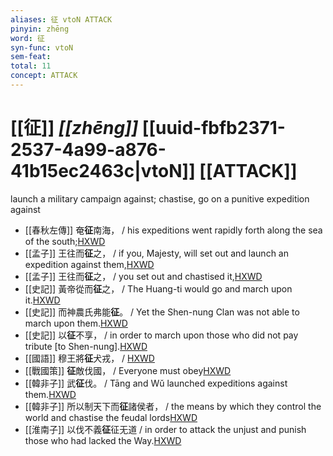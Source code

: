 ```yaml
---
aliases: 征 vtoN ATTACK
pinyin: zhēng
word: 征
syn-func: vtoN
sem-feat: 
total: 11
concept: ATTACK 
---
```

# [[征]] *[[zhēng]]*  [[uuid-fbfb2371-2537-4a99-a876-41b15ec2463c|vtoN]] [[ATTACK]]
launch a military campaign against; chastise, go on a punitive expedition against
 - [[春秋左傳]] 奄**征**南海， / his expeditions went rapidly forth along the sea of the south;[HXWD](https://hxwd.org/textview.html?location=KR1e0001_tls_009-295a.13)
 - [[孟子]] 王往而**征**之， / if you, Majesty, will set out and launch an expedition against them,[HXWD](https://hxwd.org/textview.html?location=KR1h0001_tls_001-20a.8)
 - [[孟子]] 王往而**征**之， / you set out and chastised it,[HXWD](https://hxwd.org/textview.html?location=KR1h0001_tls_002-57a.27)
 - [[史記]] 黃帝從而**征**之， / The Huang-ti would go and march upon it.[HXWD](https://hxwd.org/textview.html?location=KR2a0001_tls_001-3a.31)
 - [[史記]] 而神農氏弗能**征**。 / Yet the Shen-nung Clan was not able to march upon them.[HXWD](https://hxwd.org/textview.html?location=KR2a0001_tls_001-3a.6)
 - [[史記]] 以**征**不享， / in order to march upon those who did not pay tribute [to Shen-nung].[HXWD](https://hxwd.org/textview.html?location=KR2a0001_tls_001-3a.8)
 - [[國語]] 穆王將**征**犬戎， / [HXWD](https://hxwd.org/textview.html?location=KR2e0001_tls_001-2a.2)
 - [[戰國策]] **征**敵伐國， / Everyone must obey[HXWD](https://hxwd.org/textview.html?location=KR2e0003_tls_084-1a.29)
 - [[韓非子]] 武**征**伐。 / Tāng and Wǔ launched expeditions against them.[HXWD](https://hxwd.org/textview.html?location=KR3c0005_tls_049-3a.9)
 - [[韓非子]] 所以制天下而**征**諸侯者， / the means by which they control the world and chastise the feudal lords[HXWD](https://hxwd.org/textview.html?location=KR3c0005_tls_052-2a.7)
 - [[淮南子]] 以伐不義**征**征无道 / in order to attack the unjust and punish those who had lacked the Way.[HXWD](https://hxwd.org/textview.html?location=KR3j0010_tls_013-28a.69)